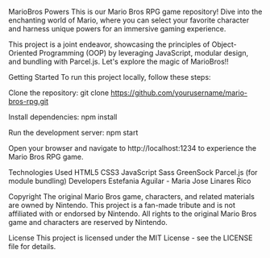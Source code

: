 MarioBros Powers
This is our Mario Bros RPG game repository! Dive into the enchanting world of Mario, where you can select your favorite character and harness unique powers for an immersive gaming experience.

This project is a joint endeavor, showcasing the principles of Object-Oriented Programming (OOP) by leveraging JavaScript, modular design, and bundling with Parcel.js. Let's explore the magic of MarioBros!!

Getting Started
To run this project locally, follow these steps:

Clone the repository: git clone https://github.com/yourusername/mario-bros-rpg.git

Install dependencies: npm install

Run the development server: npm start

Open your browser and navigate to http://localhost:1234 to experience the Mario Bros RPG game.

Technologies Used
HTML5
CSS3
JavaScript
Sass
GreenSock
Parcel.js (for module bundling)
Developers
Estefania Aguilar - Maria Jose Linares Rico

Copyright
The original Mario Bros game, characters, and related materials are owned by Nintendo. This project is a fan-made tribute and is not affiliated with or endorsed by Nintendo. All rights to the original Mario Bros game and characters are reserved by Nintendo.

License
This project is licensed under the MIT License - see the LICENSE file for details.
